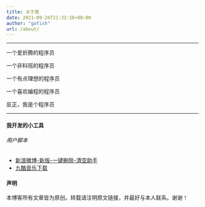 ```yaml
---
title: 关于我
date: 2021-09-26T21:32:16+08:00
author: "gafish"
url: /about/
---
```


<hr />

一个爱折腾的程序员

一个非科班的程序员

一个有点理想的程序员

一个喜欢编程的程序员

反正，我是个程序员

<hr />


#### 我开发的小工具

###### 用户脚本

- [新浪微博-新版-一键删除-清空助手](https://greasyfork.org/zh-CN/scripts/432290)
- [九酷音乐下载](https://greasyfork.org/zh-CN/scripts/432862)

#### 声明

本博客所有文章皆为原创。转载请注明原文链接，并最好与本人联系。谢谢！